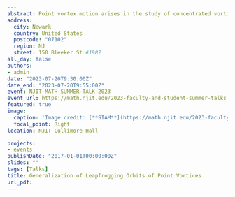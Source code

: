 ```yaml
---
abstract: Point vortex motion arises in the study of concentrated vorticity in an ideal, incompressible fluid described by Euler’s equations. The two-dimensional Euler equations of fluid mechanics, a partial differential equation (PDE) system, support a solution where the vorticity is concentrated at a single point. Helmholtz derived a system of ordinary differential equations (ODEs) that describe the motion of a set of interacting vortices that behave as discrete particles, which approximates the fluid motion in the case that the vorticity is concentrated in very small regions. This system of equations has continued to provide interesting questions for over 150 years.<br />We will discuss the special class of relative periodic orbits known as the leapfrogging orbits. The relative periodic of a four-point vortex problem, two positive and two negative point vortices, all of the same absolute circulation arranged as co-axial vortex pairs, is known as the leapfrogging orbit.  This dissertation will present the generalizations to the leapfrogging motion of point vortices and vortex rings, including their stability and dynamics. More specifically,  we will study the leapfrogging motion of 2N vortices, with circulations half positive and half negative.
address:
  city: Newark
  country: United States
  postcode: "07102"
  region: NJ
  street: 150 Bleeker St #1982
all_day: false
authors:
- admin
date: "2023-07-20T9:30:00Z"
date_end: "2023-07-20T9:55:00Z"
event: NJIT-MATH-SUMMER-TALK-2023
event_url: https://math.njit.edu/2023-faculty-and-student-summer-talks
featured: true
image:
  caption: 'Image credit: [**SIAM**](https://math.njit.edu/2023-faculty-and-student-summer-talks)'
  focal_point: Right
location: NJIT Cullimore Hall

projects:
- events
publishDate: "2017-01-01T00:00:00Z"
slides: ""
tags: [Talks]
title: Generalization of Leapfrogging Orbits of Point Vortices
url_pdf: 
---
```




